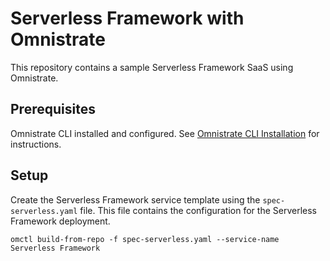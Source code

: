 # Serverless Framework with Omnistrate

This repository contains a sample Serverless Framework SaaS using Omnistrate.

## Prerequisites
Omnistrate CLI installed and configured. See [Omnistrate CLI Installation](https://docs.omnistrate.com/getting-started/compose/getting-started-with-ctl/?h=ctl#getting-started-with-omnistrate-ctl) for instructions.

## Setup

Create the Serverless Framework service template using the `spec-serverless.yaml` file. This file contains the configuration for the Serverless Framework deployment.

```
omctl build-from-repo -f spec-serverless.yaml --service-name Serverless Framework
```